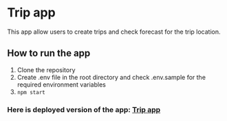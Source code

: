 # Trip app
This app allow users to create trips and check forecast for the trip location.

## How to run the app
1. Clone the repository
2. Create .env file in the root directory and check .env.sample for the required environment variables
3. `npm start`
### Here is deployed version of the app: [Trip app]()
